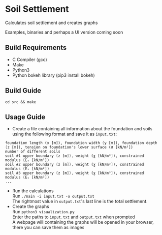 # Soil Settlement
Calculates soil settlement and creates graphs

Examples, binaries and perhaps a UI version coming soon

## Build Requirements
- C Compiler (gcc)
- Make
- Python3
- Python bokeh library (pip3 install bokeh)

## Build Guide
`cd src && make`

## Usage Guide
- Create a file containing all information about the foundation and soils using the following format and save it as `input.txt`:
```
foundation length (x [m]), foundation width (y [m]), foundation depth (z [m]), tension on foundation's lower surface (σ [kN/m²])
number of different soils
soil #1 upper boundary (z [m]), weight (ɣ [kN/m³]), constrained modulus (Eₛ [kN/m²])
soil #2 upper boundary (z [m]), weight (ɣ [kN/m³]), constrained modulus (Eₛ [kN/m²])
soil #3 upper boundary (z [m]), weight (ɣ [kN/m³]), constrained modulus (Eₛ [kN/m²])
...
```
- Run the calculations  
Run `./main -i input.txt -o output.txt`  
The rightmost value in `output.txt`'s last line is the total settlement.
- Create the graphs  
Run `python3 visualization.py`  
Enter the paths to `input.txt` and `output.txt` when prompted  
A webpage will containing the graphs will be opened in your browser, there you can save them as images